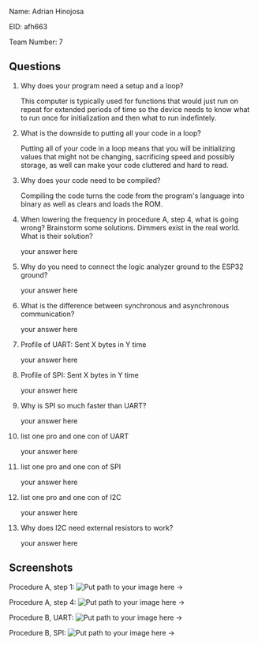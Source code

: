 Name: Adrian Hinojosa

EID: afh663

Team Number: 7

## Questions

1. Why does your program need a setup and a loop?

    This computer is typically used for functions that would just run on repeat for extended periods of time so the device needs to know what to run once for initialization and then what to run indefintely.

2. What is the downside to putting all your code in a loop?

    Putting all of your code in a loop means that you will be initializing values that might not be changing, sacrificing speed and possibly storage, as well can make your code cluttered and hard to read.

3. Why does your code need to be compiled?

    Compiling the code turns the code from the program's language into binary as well as clears and loads the ROM.

4. When lowering the frequency in procedure A, step 4, what is going wrong? Brainstorm some solutions. Dimmers exist in the real world. What is their solution?

    your answer here

5. Why do you need to connect the logic analyzer ground to the ESP32 ground?

    your answer here

6. What is the difference between synchronous and asynchronous communication?

    your answer here

7. Profile of UART: Sent X bytes in Y time

    your answer here

8. Profile of SPI: Sent X bytes in Y time

    your answer here

9. Why is SPI so much faster than UART?

    your answer here

10. list one pro and one con of UART

    your answer here

11. list one pro and one con of SPI

    your answer here

12. list one pro and one con of I2C

    your answer here

13. Why does I2C need external resistors to work?

    your answer here

## Screenshots

Procedure A, step 1:
![Put path to your image here ->](img/placeholder.png)

Procedure A, step 4:
![Put path to your image here ->](img/placeholder.png)

Procedure B, UART:
![Put path to your image here ->](img/placeholder.png)

Procedure B, SPI:
![Put path to your image here ->](img/placeholder.png)
